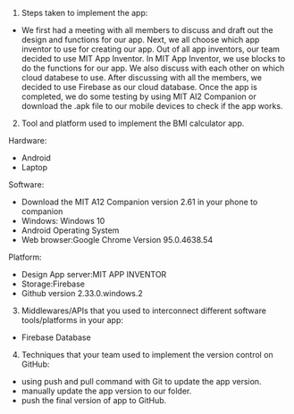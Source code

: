 1) Steps taken to implement the app:
- We first had a meeting with all members to discuss and draft out the design and functions for our app. Next, we all choose which app inventor to use for creating our app. Out of all app inventors, our team decided to use MIT App Inventor. In MIT App Inventor, we use blocks to do the functions for our app. We also discuss with each other on which cloud databese to use. After discussing with all the members, we decided to use Firebase as our cloud database. Once the app is completed, we do some testing by using MIT AI2 Companion or download the .apk file  to our mobile devices to check if the app works.

2) Tool and platform used to implement the BMI calculator app.

Hardware:

- Android
- Laptop

Software:
- Download the MIT A12 Companion version 2.61 in your phone to companion
- Windows: Windows 10
- Android Operating System 
- Web browser:Google Chrome Version 95.0.4638.54

Platform:
- Design App server:MIT APP INVENTOR
- Storage:Firebase
- Github version 2.33.0.windows.2

3) Middlewares/APIs that you used to interconnect different software tools/platforms in your app:
- Firebase Database

4) Techniques that your team used to implement the version control on GitHub:
- using push and pull command with Git to update the app version.
- manually update the app version to our folder.
- push the final version of app to GitHub.
